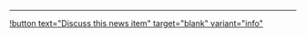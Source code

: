 ---

[!button text="Discuss this news item" target="blank" variant="info"](https://github.com/CommandPost/FCPCafe/discussions)